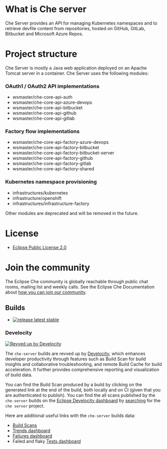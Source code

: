 # What is Che server
Che Server provides an API for managing Kubernetes namespaces and to retrieve devfile content from repositories,
hosted on GitHub, GitLab, Bitbucket and Microsoft Azure Repos.

# Project structure
Che Server is mostly a Java web application deployed on an Apache Tomcat server in a container. Che Server uses the following modules:     
### OAuth1 / OAuth2 API implementations
- wsmaster/che-core-api-auth
- wsmaster/che-core-api-azure-devops
- wsmaster/che-core-api-bitbucket
- wsmaster/che-core-api-github
- wsmaster/che-core-api-gitlab
### Factory flow implementations
- wsmaster/che-core-api-factory-azure-devops
- wsmaster/che-core-api-factory-bitbucket
- wsmaster/che-core-api-factory-bitbucket-server
- wsmaster/che-core-api-factory-github
- wsmaster/che-core-api-factory-gitlab
- wsmaster/che-core-api-factory-shared
### Kubernetes namespace provisioning
- infrastructures/kubernetes
- infrastructure/openshift
- infrastructures/infrastructure-factory

Other modules are deprecated and will be removed in the future.

# License

- [Eclipse Public License 2.0](LICENSE)

# Join the community

The Eclipse Che community is globally reachable through public chat rooms, mailing list and weekly calls.
See the Eclipse Che Documentation about [how you can join our community](https://www.eclipse.org/che/docs/stable/overview/introduction-to-eclipse-che/#_joining_the_community).

## Builds

* [![release latest stable](https://github.com/eclipse-che/che-server/actions/workflows/release.yml/badge.svg)](https://github.com/eclipse-che/che-server/actions/workflows/release.yml)

### Develocity

[![Revved up by Develocity](https://img.shields.io/badge/Revved%20up%20by-Develocity-06A0CE?logo=Gradle&labelColor=02303A)](https://develocity-staging.eclipse.org/)

The `che-server` builds are revved up by [Develocity](https://develocity-staging.eclipse.org/scans), which enhances developer productivity through features such as Build Scan for build insights and collaborative troubleshooting, and remote Build Cache for build acceleration. It further provides comprehensive reporting and visualization of build data.

You can find the Build Scan produced by a build by clicking on the generated link at the end of the build, both locally and on CI (given that you are authenticated to publish). You can find the all scans published by the `che-server` builds on the [Eclipse Develocity dashboard](https://develocity-staging.eclipse.org) by [searching](https://develocity-staging.eclipse.org/scans?search.rootProjectNames=che%20server) for the `che server` project.

Here are additional useful links with the `che-server` builds data:
- [Build Scans](https://develocity-staging.eclipse.org/scans?search.rootProjectNames=che%20server)
- [Trends dashboard](https://develocity-staging.eclipse.org/scans/trends?search.rootProjectNames=che%20server)
- [Failures dashboard](https://develocity-staging.eclipse.org/scans/failures?search.rootProjectNames=che%20server)
- Failed and flaky [Tests dashboard](https://develocity-staging.eclipse.org/scans/tests?search.rootProjectNames=che%20server)
